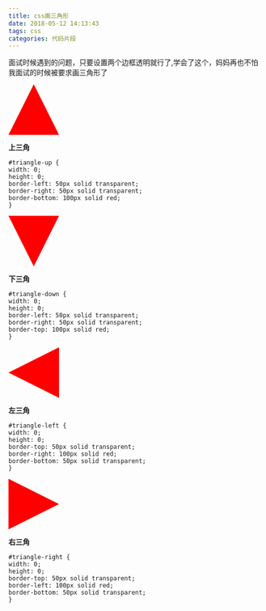 ```yaml
---
title: css画三角形
date: 2018-05-12 14:13:43
tags: css
categories: 代码片段
---
```


面试时候遇到的问题，只要设置两个边框透明就行了,学会了这个，妈妈再也不怕我面试的时候被要求画三角形了

<div style="width: 0;
height: 0;
border-left: 50px solid transparent;
border-right: 50px solid transparent;
border-bottom: 100px solid red;"></div>


**上三角**

```
#triangle-up {
width: 0;
height: 0;
border-left: 50px solid transparent;
border-right: 50px solid transparent;
border-bottom: 100px solid red;
} 
```
<div style="width: 0;
height: 0;
border-left: 50px solid transparent;
border-right: 50px solid transparent;
border-top: 100px solid red;"></div>

**下三角**

```
#triangle-down {
width: 0;
height: 0;
border-left: 50px solid transparent;
border-right: 50px solid transparent;
border-top: 100px solid red;
}
```

<div style="width: 0;
height: 0;
border-top: 50px solid transparent;
border-right: 100px solid red;
border-bottom: 50px solid transparent;"></div>

**左三角**

```
#triangle-left {
width: 0;
height: 0;
border-top: 50px solid transparent;
border-right: 100px solid red;
border-bottom: 50px solid transparent;
}
```

<div style="width: 0;
height: 0;
border-top: 50px solid transparent;
border-left: 100px solid red;
border-bottom: 50px solid transparent;"></div>

**右三角**

```
#triangle-right {
width: 0;
height: 0;
border-top: 50px solid transparent;
border-left: 100px solid red;
border-bottom: 50px solid transparent;
}
```


